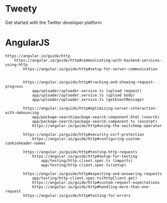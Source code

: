 # Tweety
Get started with the Twitter developer platform

# AngularJS 
    https://angular.io/guide/http
        https://angular.io/guide/http#communicating-with-backend-services-using-http
            https://angular.io/guide/http#setup-for-server-communication


            https://angular.io/guide/http#tracking-and-showing-request-progress
                app/uploader/uploader.service.ts (upload request)
                app/uploader/uploader.service.ts (upload body)
                app/uploader/uploader.service.ts (getEventMessage)

            https://angular.io/guide/http#optimizing-server-interaction-with-debouncing
                app/package-search/package-search.component.html (search)
                app/package-search/package-search.component.ts (excerpt)
                https://angular.io/guide/http#using-the-switchmap-operator

            https://angular.io/guide/http#security-xsrf-protection
                https://angular.io/guide/http#configuring-custom-cookieheader-names

            https://angular.io/guide/http#testing-http-requests
                https://angular.io/guide/http#setup-for-testing
                    app/testing/http-client.spec.ts (imports)
                    app/testing/http-client.spec.ts(setup)

            https://angular.io/guide/http#expecting-and-answering-requests
                app/testing/http-client.spec.ts(httpClient.get)
                https://angular.io/guide/http#custom-request-expectations
                https://angular.io/guide/http#handling-more-than-one-request
            https://angular.io/guide/http#testing-for-errors
